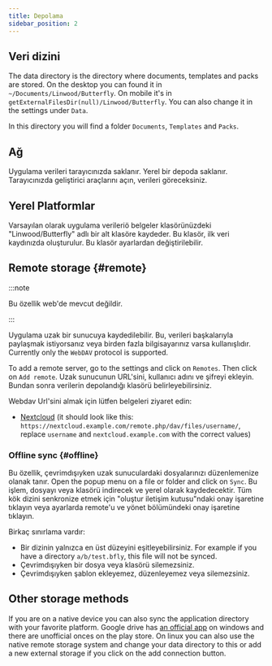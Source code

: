 ```yaml
---
title: Depolama
sidebar_position: 2
---
```


## Veri dizini

The data directory is the directory where documents, templates and packs are stored.
On the desktop you can found it in `~/Documents/Linwood/Butterfly`.
On mobile it's in `getExternalFilesDir(null)/Linwood/Butterfly`.
You can also change it in the settings under `Data`.

In this directory you will find a folder `Documents`, `Templates` and `Packs`.

## Ağ

Uygulama verileri tarayıcınızda saklanır. Yerel bir depoda saklanır.
Tarayıcınızda geliştirici araçlarını açın, verileri göreceksiniz.

## Yerel Platformlar

Varsayılan olarak uygulama verileriö belgeler klasörünüzdeki "Linwood/Butterfly" adlı bir alt klasöre kaydeder. Bu klasör, ilk veri kaydınızda oluşturulur. Bu klasör ayarlardan değiştirilebilir.

## Remote storage {#remote}

:::note

Bu özellik web'de mevcut değildir.

:::

Uygulama uzak bir sunucuya kaydedilebilir. Bu, verileri başkalarıyla paylaşmak istiyorsanız veya birden fazla bilgisayarınız varsa kullanışlıdır. Currently only the `WebDAV` protocol is supported.

To add a remote server, go to the settings and click on `Remotes`. Then click on `Add remote`.
Uzak sunucunun URL'sini, kullanıcı adını ve şifreyi ekleyin. Bundan sonra verilerin depolandığı klasörü belirleyebilirsiniz.

Webdav Url'sini almak için lütfen belgeleri ziyaret edin:

- [Nextcloud](https://docs.nextcloud.com/server/latest/user_manual/en/files/access_webdav.html) (it should look like this: `https://nextcloud.example.com/remote.php/dav/files/username/`, replace `username` and `nextcloud.example.com` with the correct values)

### Offline sync {#offline}

Bu özellik, çevrimdışıyken uzak sunuculardaki dosyalarınızı düzenlemenize olanak tanır.
Open the popup menu on a file or folder and click on `Sync`. Bu işlem, dosyayı veya klasörü indirecek ve yerel olarak kaydedecektir. Tüm kök dizini senkronize etmek için "oluştur iletişim kutusu"ndaki onay işaretine tıklayın veya ayarlarda remote'u ve yönet bölümündeki onay işaretine tıklayın.

Birkaç sınırlama vardır:

- Bir dizinin yalnızca en üst düzeyini eşitleyebilirsiniz. For example if you have a directory `a/b/test.bfly`, this file will not be synced.
- Çevrimdışıyken bir dosya veya klasörü silemezsiniz.
- Çevrimdışıyken şablon ekleyemez, düzenleyemez veya silemezsiniz.

## Other storage methods

If you are on a native device you can also sync the application directory with your favorite platform.
Google drive has [an official app](https://www.google.com/drive/download/) on windows and there are unofficial onces on the play store.
On linux you can also use the native remote storage system and change your data directory to this or add a new external storage if you click on the add connection button.
